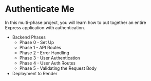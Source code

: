 # Authenticate Me

In this multi-phase project, you will learn how to put together an entire
Express application with authentication.

-   Backend Phases
    -   Phase 0 - Set Up
    -   Phase 1 - API Routes
    -   Phase 2 - Error Handling
    -   Phase 3 - User Authentication
    -   Phase 4 - User Auth Routes
    -   Phase 5 - Validating the Request Body
-   Deployment to Render
